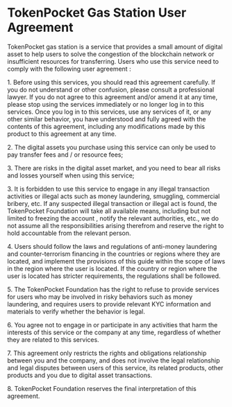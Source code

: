 # TokenPocket Gas Station User Agreement

TokenPocket gas station is a service that provides a small amount of digital asset to help users to solve the congestion of the blockchain network or insufficient resources for transferring. Users who use this service need to comply with the following user agreement :

1\. Before using this services, you should read this agreement carefully. If you do not understand or other confusion, please consult a professional lawyer. If you do not agree to this agreement and/or amend it at any time, please stop using the services immediately or no longer log in to this services. Once you log in to this services, use any services of it, or any other similar behavior, you have understood and fully agreed with the contents of this agreement, including any modifications made by this product to this agreement at any time.

2\. The digital assets you purchase using this service can only be used to pay transfer fees and / or resource fees;

3\. There are risks in the digital asset market, and you need to bear all risks and losses yourself when using this service;

3\. It is forbidden to use this service to engage in any illegal transaction activities or illegal acts such as money laundering, smuggling, commercial bribery, etc. If any suspected illegal transaction or illegal act is found, the TokenPocket Foundation will take all available means, including but not limited to freezing the account , notify the relevant authorities, etc., we do not assume all the responsibilities arising therefrom and reserve the right to hold accountable from the relevant person.

4\. Users should follow the laws and regulations of anti-money laundering and counter-terrorism financing in the countries or regions where they are located, and implement the provisions of this guide within the scope of laws in the region where the user is located. If the country or region where the user is located has stricter requirements, the regulations shall be followed.

5\. The TokenPocket Foundation has the right to refuse to provide services for users who may be involved in risky behaviors such as money laundering, and requires users to provide relevant KYC information and materials to verify whether the behavior is legal.

6\. You agree not to engage in or participate in any activities that harm the interests of this service or the company at any time, regardless of whether they are related to this services.

7\. This agreement only restricts the rights and obligations relationship between you and the company, and does not involve the legal relationship and legal disputes between users of this service, its related products, other products and you due to digital asset transactions.

8\. TokenPocket Foundation reserves the final interpretation of this agreement.
